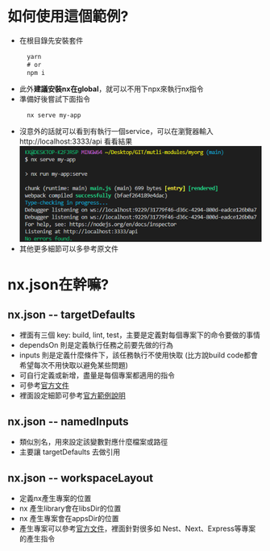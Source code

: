 # 如何使用這個範例?
- 在根目錄先安裝套件
  ```
    yarn
    # or
    npm i
  ```
- 此外**建議安裝nx在global**，就可以不用下npx來執行nx指令
- 準備好後嘗試下面指令
  ```
    nx serve my-app
  ```
- 沒意外的話就可以看到有執行一個service，可以在瀏覽器輸入 http://localhost:3333/api 看看結果
  ![](./public/done.png)
- 其他更多細節可以多參考原文件

# nx.json在幹嘛?
## nx.json -- targetDefaults
- 裡面有三個 key: build, lint, test，主要是定義對每個專案下的命令要做的事情
- dependsOn 則是定義執行任務之前要先做的行為
- inputs 則是定義什麼條件下，該任務執行不使用快取 (比方說build code都會希望每次不用快取以避免某些問題)
- 可自行定義或新增，盡量是每個專案都適用的指令
- 可參考[官方文件](https://nx.dev/more-concepts/customizing-inputs)
- 裡面設定細節可參考[官方範例說明](https://nx.dev/more-concepts/customizing-inputs#scenario-1:-react-app)

## nx.json -- namedInputs
- 類似別名，用來設定該變數對應什麼檔案或路徑
- 主要讓 targetDefaults 去做引用

## nx.json -- workspaceLayout
- 定義nx產生專案的位置
- nx 產生library會在libsDir的位置
- nx 產生專案會在appsDir的位置
- 產生專案可以參考[官方文件](https://nx.dev/packages)，裡面針對很多如 Nest、Next、Express等專案的產生指令
